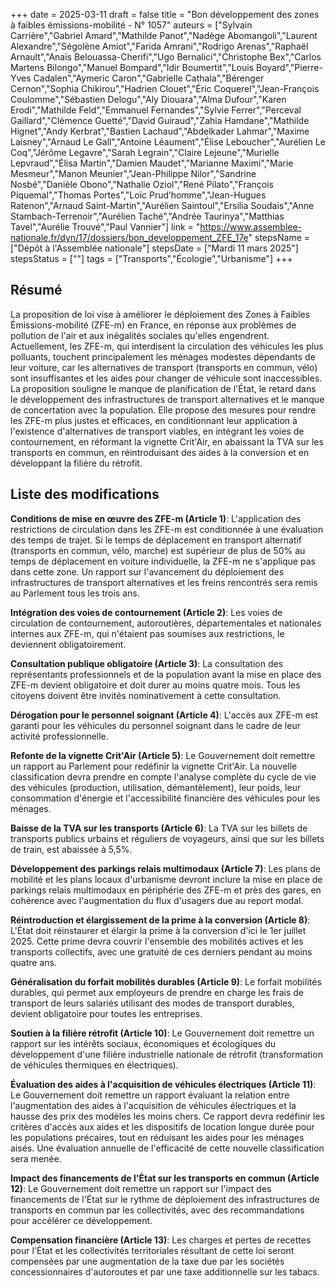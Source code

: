 +++
date = 2025-03-11
draft = false
title = "Bon développement des zones à faibles émissions-mobilité - N° 1057"
auteurs = ["Sylvain Carrière","Gabriel Amard","Mathilde Panot","Nadège Abomangoli","Laurent Alexandre","Ségolène Amiot","Farida Amrani","Rodrigo Arenas","Raphaël Arnault","Anaïs Belouassa-Cherifi","Ugo Bernalici","Christophe Bex","Carlos Martens Bilongo","Manuel Bompard","Idir Boumertit","Louis Boyard","Pierre-Yves Cadalen","Aymeric Caron","Gabrielle Cathala","Bérenger Cernon","Sophia Chikirou","Hadrien Clouet","Éric Coquerel","Jean-François Coulomme","Sébastien Delogu","Aly Diouara","Alma Dufour","Karen Erodi","Mathilde Feld","Emmanuel Fernandes","Sylvie Ferrer","Perceval Gaillard","Clémence Guetté","David Guiraud","Zahia Hamdane","Mathilde Hignet","Andy Kerbrat","Bastien Lachaud","Abdelkader Lahmar","Maxime Laisney","Arnaud Le Gall","Antoine Léaument","Élise Leboucher","Aurélien Le Coq","Jérôme Legavre","Sarah Legrain","Claire Lejeune","Murielle Lepvraud","Élisa Martin","Damien Maudet","Marianne Maximi","Marie Mesmeur","Manon Meunier","Jean-Philippe Nilor","Sandrine Nosbé","Danièle Obono","Nathalie Oziol","René Pilato","François Piquemal","Thomas Portes","Loïc Prud’homme","Jean-Hugues Ratenon","Arnaud Saint-Martin","Aurélien Saintoul","Ersilia Soudais","Anne Stambach-Terrenoir","Aurélien Taché","Andrée Taurinya","Matthias Tavel","Aurélie Trouvé","Paul Vannier"]
link = "https://www.assemblee-nationale.fr/dyn/17/dossiers/bon_developpement_ZFE_17e"
stepsName = ["Dépôt à l'Assemblée nationale"]
stepsDate = ["Mardi 11 mars 2025"]
stepsStatus = [""]
tags = ["Transports","Écologie","Urbanisme"]
+++

## Résumé

La proposition de loi vise à améliorer le déploiement des Zones à Faibles Émissions-mobilité (ZFE-m) en France, en réponse aux problèmes de pollution de l'air et aux inégalités sociales qu'elles engendrent. Actuellement, les ZFE-m, qui interdisent la circulation des véhicules les plus polluants, touchent principalement les ménages modestes dépendants de leur voiture, car les alternatives de transport (transports en commun, vélo) sont insuffisantes et les aides pour changer de véhicule sont inaccessibles. La proposition souligne le manque de planification de l'État, le retard dans le développement des infrastructures de transport alternatives et le manque de concertation avec la population. Elle propose des mesures pour rendre les ZFE-m plus justes et efficaces, en conditionnant leur application à l'existence d'alternatives de transport viables, en intégrant les voies de contournement, en réformant la vignette Crit'Air, en abaissant la TVA sur les transports en commun, en réintroduisant des aides à la conversion et en développant la filière du rétrofit.

## Liste des modifications

**Conditions de mise en œuvre des ZFE-m (Article 1)**: L'application des restrictions de circulation dans les ZFE-m est conditionnée à une évaluation des temps de trajet. Si le temps de déplacement en transport alternatif (transports en commun, vélo, marche) est supérieur de plus de 50% au temps de déplacement en voiture individuelle, la ZFE-m ne s'applique pas dans cette zone. Un rapport sur l'avancement du déploiement des infrastructures de transport alternatives et les freins rencontrés sera remis au Parlement tous les trois ans.

**Intégration des voies de contournement (Article 2)**: Les voies de circulation de contournement, autoroutières, départementales et nationales internes aux ZFE-m, qui n'étaient pas soumises aux restrictions, le deviennent obligatoirement.

**Consultation publique obligatoire (Article 3)**: La consultation des représentants professionnels et de la population avant la mise en place des ZFE-m devient obligatoire et doit durer au moins quatre mois. Tous les citoyens doivent être invités nominativement à cette consultation.

**Dérogation pour le personnel soignant (Article 4)**: L'accès aux ZFE-m est garanti pour les véhicules du personnel soignant dans le cadre de leur activité professionnelle.

**Refonte de la vignette Crit'Air (Article 5)**: Le Gouvernement doit remettre un rapport au Parlement pour redéfinir la vignette Crit'Air. La nouvelle classification devra prendre en compte l'analyse complète du cycle de vie des véhicules (production, utilisation, démantèlement), leur poids, leur consommation d'énergie et l'accessibilité financière des véhicules pour les ménages.

**Baisse de la TVA sur les transports (Article 6)**: La TVA sur les billets de transports publics urbains et réguliers de voyageurs, ainsi que sur les billets de train, est abaissée à 5,5%.

**Développement des parkings relais multimodaux (Article 7)**: Les plans de mobilité et les plans locaux d'urbanisme devront inclure la mise en place de parkings relais multimodaux en périphérie des ZFE-m et près des gares, en cohérence avec l'augmentation du flux d'usagers due au report modal.

**Réintroduction et élargissement de la prime à la conversion (Article 8)**: L'État doit réinstaurer et élargir la prime à la conversion d'ici le 1er juillet 2025. Cette prime devra couvrir l'ensemble des mobilités actives et les transports collectifs, avec une gratuité de ces derniers pendant au moins quatre ans.

**Généralisation du forfait mobilités durables (Article 9)**: Le forfait mobilités durables, qui permet aux employeurs de prendre en charge les frais de transport de leurs salariés utilisant des modes de transport durables, devient obligatoire pour toutes les entreprises.

**Soutien à la filière rétrofit (Article 10)**: Le Gouvernement doit remettre un rapport sur les intérêts sociaux, économiques et écologiques du développement d'une filière industrielle nationale de rétrofit (transformation de véhicules thermiques en électriques).

**Évaluation des aides à l'acquisition de véhicules électriques (Article 11)**: Le Gouvernement doit remettre un rapport évaluant la relation entre l'augmentation des aides à l'acquisition de véhicules électriques et la hausse des prix des modèles les moins chers. Ce rapport devra redéfinir les critères d'accès aux aides et les dispositifs de location longue durée pour les populations précaires, tout en réduisant les aides pour les ménages aisés. Une évaluation annuelle de l'efficacité de cette nouvelle classification sera menée.

**Impact des financements de l'État sur les transports en commun (Article 12)**: Le Gouvernement doit remettre un rapport sur l'impact des financements de l'État sur le rythme de déploiement des infrastructures de transports en commun par les collectivités, avec des recommandations pour accélérer ce développement.

**Compensation financière (Article 13)**: Les charges et pertes de recettes pour l'État et les collectivités territoriales résultant de cette loi seront compensées par une augmentation de la taxe due par les sociétés concessionnaires d'autoroutes et par une taxe additionnelle sur les tabacs.
